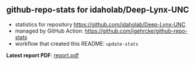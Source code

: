 ## github-repo-stats for idaholab/Deep-Lynx-UNC

- statistics for repository https://github.com/idaholab/Deep-Lynx-UNC
- managed by GitHub Action: https://github.com/jgehrcke/github-repo-stats
- workflow that created this README: `update-stats`

**Latest report PDF**: [report.pdf](https://github.com/idaholab/repository-statistics/raw/main/idaholab/Deep-Lynx-UNC/latest-report/report.pdf)

